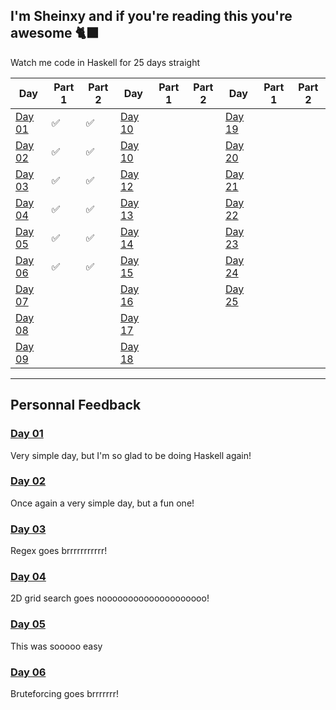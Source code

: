 I'm Sheinxy and if you're reading this you're awesome 🐈‍⬛
---

Watch me code in Haskell for 25 days straight

| Day 	| Part 1 	| Part 2 	| Day 	| Part 1 	| Part 2 	| Day 	| Part 1 	| Part 2 	|
|-----	|--------	|--------	|-----	|--------	|--------	|-----	|--------	|--------	|
|  [Day 01](./Day_01)	|     ✅  	|     ✅   	|  [Day 10](./Day_10)	|        	|         	|  [Day 19](./Day_19)	|         	|         	|
|  [Day 02](./Day_02)	|     ✅   	|     ✅   	|  [Day 10](./Day_11)	|          |         	|  [Day 20](./Day_20)	|         	|         	|
|  [Day 03](./Day_03)	|     ✅   	|     ✅   	|  [Day 12](./Day_12)	|         	|          |  [Day 21](./Day_21)	|         	|         	|
|  [Day 04](./Day_04)	|     ✅   	|     ✅   	|  [Day 13](./Day_13)	|          |         	|  [Day 22](./Day_22)	|         	|         	|
|  [Day 05](./Day_05)	|     ✅   	|     ✅   	|  [Day 14](./Day_14)	|          |          |  [Day 23](./Day_23)	|         	|        	|
|  [Day 06](./Day_06)	|     ✅   	|     ✅   	|  [Day 15](./Day_15)	|          |         	|  [Day 24](./Day_24)	|        	|        	|
|  [Day 07](./Day_07)	|         	|         	|  [Day 16](./Day_16)	|          |         	|  [Day 25](./Day_25)	|        	|        	|
|  [Day 08](./Day_08)	|         	|         	|  [Day 17](./Day_17)	|          |         	|     	|        	|        	|
|  [Day 09](./Day_09)	|         	|         	|  [Day 18](./Day_18)	|         	|          |     	|        	|        	|

---

## Personnal Feedback

### [Day 01](./Day_01)

Very simple day, but I'm so glad to be doing Haskell again!

### [Day 02](./Day_02)

Once again a very simple day, but a fun one!

### [Day 03](./Day_03)

Regex goes brrrrrrrrrrr!

### [Day 04](./Day_04)

2D grid search goes noooooooooooooooooooo!

### [Day 05](./Day_05)

This was sooooo easy

### [Day 06](./Day_06)

Bruteforcing goes brrrrrrr!

